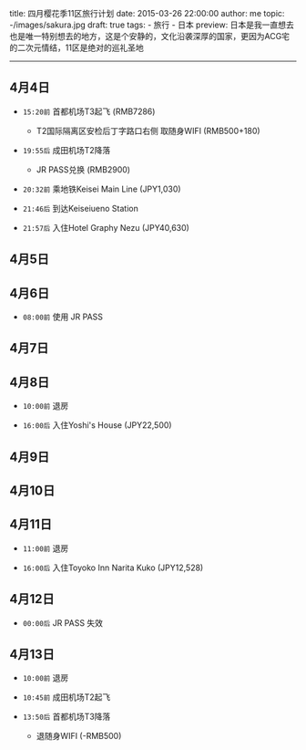 title: 四月樱花季11区旅行计划
date: 2015-03-26 22:00:00
author: me
topic: -/images/sakura.jpg
draft: true
tags:
    - 旅行
    - 日本
preview: 日本是我一直想去也是唯一特别想去的地方，这是个安静的，文化沿袭深厚的国家，更因为ACG宅的二次元情结，11区是绝对的巡礼圣地

---

## 4月4日

- ```15:20前```   首都机场T3起飞 (RMB7286)

    - T2国际隔离区安检后丁字路口右侧 取随身WIFI (RMB500+180)

- ```19:55后```   成田机场T2降落

    - JR PASS兑换 (RMB2900)

- ```20:32前```   乘地铁Keisei Main Line (JPY1,030)

- ```21:46后```   到达Keiseiueno Station

- ```21:57后```   入住Hotel Graphy Nezu (JPY40,630)

## 4月5日

## 4月6日

- ```08:00前```   使用 JR PASS

## 4月7日

## 4月8日

- ```10:00前```	退房

- ```16:00后```	入住Yoshi's House (JPY22,500)

## 4月9日

## 4月10日

## 4月11日

- ```11:00前```	退房

- ```16:00后```	入住Toyoko Inn Narita Kuko (JPY12,528)

## 4月12日

- ```00:00后``` JR PASS 失效

## 4月13日

- ```10:00前```	退房

- ```10:45前```   成田机场T2起飞

- ```13:50后```	首都机场T3降落

    - 退随身WIFI (-RMB500)
